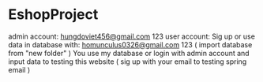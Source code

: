 # EshopProject
admin account:
hungdoviet456@gmail.com
123
user account:
Sig up or use data in database with:
homunculus0326@gmail.com
123
( import database from "new folder" )
You use my database or login with admin account and input data to testing this website
( sig up with your email to testing spring email )
